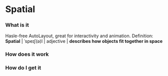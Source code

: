 # Spatial

### What is it
Hasle-free AutoLayout, great for interactivity and animation. Definition: **Spatial** | ˈspeɪʃ(ə)l | adjective | **describes how objects fit together in space**


### How does it work


### How do I get it
